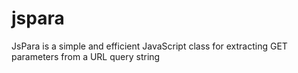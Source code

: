 jspara
======

JsPara is a simple and efficient JavaScript class for extracting GET parameters from a URL query string
